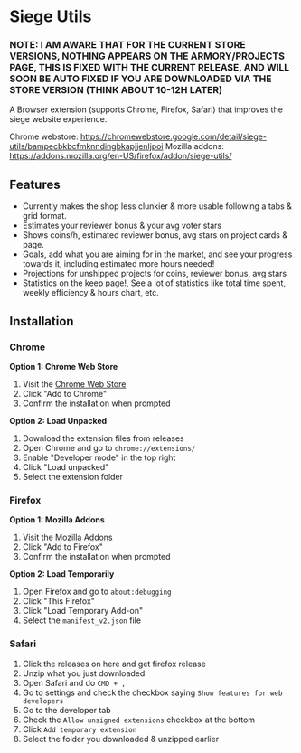 # Siege Utils

### NOTE: I AM AWARE THAT FOR THE CURRENT STORE VERSIONS, NOTHING APPEARS ON THE ARMORY/PROJECTS PAGE, THIS IS FIXED WITH THE CURRENT RELEASE, AND WILL SOON BE AUTO FIXED IF YOU ARE DOWNLOADED VIA THE STORE VERSION (THINK ABOUT 10-12H LATER)

A Browser extension (supports Chrome, Firefox, Safari) that improves the siege website experience.


Chrome webstore: https://chromewebstore.google.com/detail/siege-utils/bampecbkbcfmknndingbkapjjenljpoi
Mozilla addons: https://addons.mozilla.org/en-US/firefox/addon/siege-utils/

## Features

- Currently makes the shop less clunkier & more usable following a tabs & grid format.
- Estimates your reviewer bonus & your avg voter stars
- Shows coins/h, estimated reviewer bonus, avg stars on project cards & page.
- Goals, add what you are aiming for in the market, and see your progress towards it, including estimated more hours needed!
- Projections for unshipped projects for coins, reviewer bonus, avg stars
- Statistics on the keep page!,  See a lot of statistics like total time spent, weekly efficiency & hours chart, etc.
## Installation

### Chrome
**Option 1: Chrome Web Store**
1. Visit the [Chrome Web Store](https://chromewebstore.google.com/detail/siege-utils/bampecbkbcfmknndingbkapjjenljpoi)
2. Click "Add to Chrome"
3. Confirm the installation when prompted

**Option 2: Load Unpacked**
1. Download the extension files from releases
2. Open Chrome and go to `chrome://extensions/`
3. Enable "Developer mode" in the top right
4. Click "Load unpacked"
5. Select the extension folder

### Firefox
**Option 1: Mozilla Addons**
1. Visit the [Mozilla Addons](https://addons.mozilla.org/en-US/firefox/addon/siege-utils/)
2. Click "Add to Firefox"
3. Confirm the installation when prompted

**Option 2: Load Temporarily**
1. Open Firefox and go to `about:debugging`
2. Click "This Firefox"
3. Click "Load Temporary Add-on"
4. Select the `manifest_v2.json` file

### Safari

1. Click the releases on here and get firefox release
2. Unzip what you just downloaded
3. Open Safari and do `CMD + ,`
4. Go to settings and check the checkbox saying `Show features for web developers`
5. Go to the developer tab
6. Check the `Allow unsigned extensions` checkbox at the bottom
7. Click `Add temporary extension`
8. Select the folder you downloaded & unzipped earlier